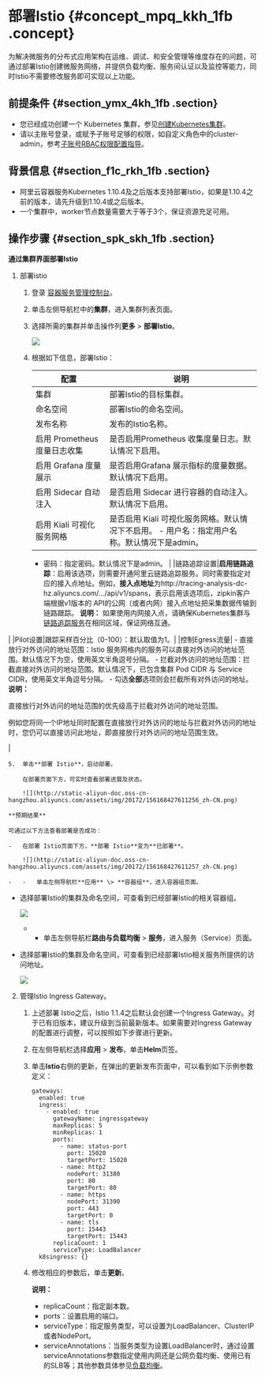 # 部署Istio {#concept_mpq_kkh_1fb .concept}

为解决微服务的分布式应用架构在运维、调试、和安全管理等维度存在的问题，可通过部署Istio创建微服务网络，并提供负载均衡、服务间认证以及监控等能力，同时Istio不需要修改服务即可实现以上功能。

## 前提条件 {#section_ymx_4kh_1fb .section}

-   您已经成功创建一个 Kubernetes 集群，参见[创建Kubernetes集群](intl.zh-CN/用户指南/Kubernetes集群/集群管理/创建Kubernetes集群.md#)。
-   请以主账号登录，或赋予子账号足够的权限，如自定义角色中的cluster-admin，参考[子账号RBAC权限配置指导](intl.zh-CN/用户指南/Kubernetes集群/授权管理/子账号RBAC权限配置指导.md#)。

## 背景信息 {#section_f1c_rkh_1fb .section}

-   阿里云容器服务Kubernetes 1.10.4及之后版本支持部署Istio，如果是1.10.4之前的版本，请先升级到1.10.4或之后版本。
-   一个集群中，worker节点数量需要大于等于3个，保证资源充足可用。

## 操作步骤 {#section_spk_skh_1fb .section}

**通过集群界面部署Istio** 

1.  部署istio

    1.  登录 [容器服务管理控制台](https://cs.console.aliyun.com)。
    2.  单击左侧导航栏中的**集群**，进入集群列表页面。
    3.  选择所需的集群并单击操作列**更多** \> **部署Istio**。

        ![](http://static-aliyun-doc.oss-cn-hangzhou.aliyuncs.com/assets/img/20172/156168427611255_zh-CN.png)

    4.  根据如下信息，部署Istio：

        |配置|说明|
        |--|--|
        |集群|部署Istio的目标集群。|
        |命名空间|部署Istio的命名空间。|
        |发布名称|发布的Istio名称。|
        |启用 Prometheus 度量日志收集|是否启用Prometheus 收集度量日志。默认情况下启用。|
        |启用 Grafana 度量展示|是否启用Grafana 展示指标的度量数据。默认情况下启用。|
        |启用 Sidecar 自动注入|是否启用 Sidecar 进行容器的自动注入。默认情况下启用。|
        |启用 Kiali 可视化服务网格|是否启用 Kiali 可视化服务网格。默认情况下不启用。         -   用户名：指定用户名称。默认情况下是admin。
        -   密码：指定密码。默认情况下是admin。
 |
        |链路追踪设置|**启用链路追踪**：启用该选项，则需要开通阿里云链路追踪服务。同时需要指定对应的接入点地址。例如，**接入点地址**为http://tracing-analysis-dc-hz.aliyuncs.com/.../api/v1/spans，表示启用该选项后，zipkin客户端根据v1版本的 API的公网（或者内网）接入点地址把采集数据传输到链路跟踪。 **说明：** 如果使用内网接入点，请确保Kubernetes集群与[链路追踪服务](https://tracing-analysis.console.aliyun.com/)在相同区域，保证网络互通。

 |
        |Pilot设置|跟踪采样百分比（0-100）：默认取值为1。|
        |控制Egress流量|         -   直接放行对外访问的地址范围：Istio 服务网格内的服务可以直接对外访问的地址范围。默认情况下为空，使用英文半角逗号分隔。
        -   拦截对外访问的地址范围：拦截直接对外访问的地址范围。默认情况下，已包含集群 Pod CIDR 与 Service CIDR，使用英文半角逗号分隔。
        -   勾选**全部**选项则会拦截所有对外访问的地址。
 **说明：** 

直接放行对外访问的地址范围的优先级高于拦截对外访问的地址范围。

例如您将同一个IP地址同时配置在直接放行对外访问的地址与拦截对外访问的地址时，您仍可以直接访问此地址，即直接放行对外访问的地址范围生效。

 |

    5.  单击**部署 Istio**，启动部署。

        在部署页面下方，可实时查看部署进展及状态。

        ![](http://static-aliyun-doc.oss-cn-hangzhou.aliyuncs.com/assets/img/20172/156168427611256_zh-CN.png)

    **预期结果**

    可通过以下方法查看部署是否成功：

    -   在部署 Istio页面下方，**部署 Istio**变为**已部署**。

        ![](http://static-aliyun-doc.oss-cn-hangzhou.aliyuncs.com/assets/img/20172/156168427611257_zh-CN.png)

    -   -   单击左侧导航栏**应用** \> **容器组**，进入容器组页面。
-   选择部署Istio的集群及命名空间，可查看到已经部署Istio的相关容器组。

    ![](http://static-aliyun-doc.oss-cn-hangzhou.aliyuncs.com/assets/img/20172/156168427611258_zh-CN.png)

    -   -   单击左侧导航栏**路由与负载均衡** \> **服务**，进入服务（Service）页面。
-   选择部署Istio的集群及命名空间，可查看到已经部署Istio相关服务所提供的访问地址。

    ![](http://static-aliyun-doc.oss-cn-hangzhou.aliyuncs.com/assets/img/20172/156168427611259_zh-CN.png)

2.  管理Istio Ingress Gateway。
    1.  上述部署 Istio之后，Istio 1.1.4之后默认会创建一个Ingress Gateway。对于已有旧版本，建议升级到当前最新版本。如果需要对Ingress Gateway的配置进行调整，可以按照如下步骤进行更新。
    2.  在左侧导航栏选择**应用** \> **发布**，单击**Helm**页签。
    3.  单击**Istio**右侧的更新，在弹出的更新发布页面中，可以看到如下示例参数定义：

        ``` {#codeblock_zs0_w1i_tlw}
        gateways:
          enabled: true
          ingress:
            - enabled: true
              gatewayName: ingressgateway
              maxReplicas: 5
              minReplicas: 1
              ports:
                - name: status-port
                  port: 15020
                  targetPort: 15020
                - name: http2
                  nodePort: 31380
                  port: 80
                  targetPort: 80
                - name: https
                  nodePort: 31390
                  port: 443
                  targetPort: 0
                - name: tls
                  port: 15443
                  targetPort: 15443
              replicaCount: 1
              serviceType: LoadBalancer
          k8singress: {}
        ```

    4.  修改相应的参数后，单击**更新**。

        **说明：** 

        -   replicaCount：指定副本数。
        -   ports：设置启用的端口。
        -   serviceType：指定服务类型，可以设置为LoadBalancer、ClusterIP或者NodePort。
        -   serviceAnnotations：当服务类型为设置LoadBalancer时，通过设置serviceAnnotations参数指定使用内网还是公网负载均衡、使用已有的SLB等；其他参数具体参见[负载均衡](https://help.aliyun.com/document_detail/86397.html)。

